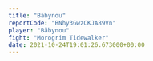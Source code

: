 ```yaml
---
title: "Bãbynou"
reportCode: "BNhy3GwzCKJA89Vn"
player: "Bãbynou"
fight: "Morogrim Tidewalker"
date: 2021-10-24T19:01:26.673000+00:00
---
```

